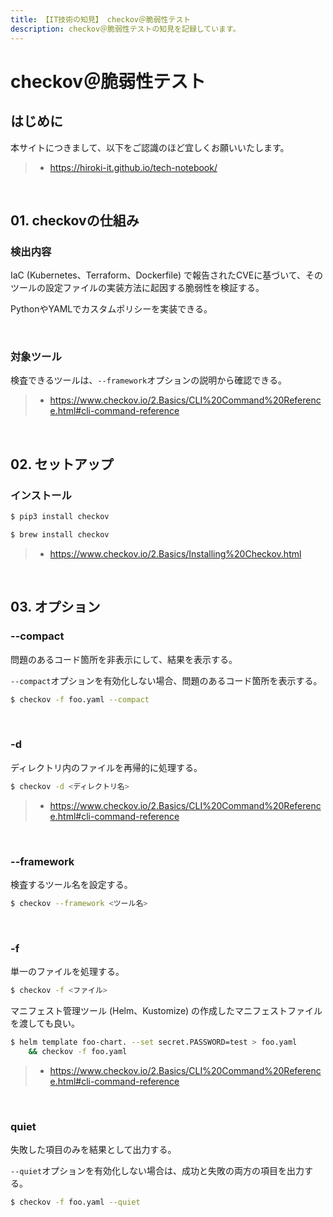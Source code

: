 ```yaml
---
title: 【IT技術の知見】 checkov＠脆弱性テスト
description: checkov＠脆弱性テストの知見を記録しています。
---
```


# checkov＠脆弱性テスト

## はじめに

本サイトにつきまして、以下をご認識のほど宜しくお願いいたします。

> - https://hiroki-it.github.io/tech-notebook/

<br>

## 01. checkovの仕組み

### 検出内容

IaC (Kubernetes、Terraform、Dockerfile) で報告されたCVEに基づいて、そのツールの設定ファイルの実装方法に起因する脆弱性を検証する。

PythonやYAMLでカスタムポリシーを実装できる。

<br>

### 対象ツール

検査できるツールは、`--framework`オプションの説明から確認できる。

> - https://www.checkov.io/2.Basics/CLI%20Command%20Reference.html#cli-command-reference

<br>

## 02. セットアップ

### インストール

```bash
$ pip3 install checkov
```

```bash
$ brew install checkov
```

> - https://www.checkov.io/2.Basics/Installing%20Checkov.html

<br>

## 03. オプション

### --compact

問題のあるコード箇所を非表示にして、結果を表示する。

`--compact`オプションを有効化しない場合、問題のあるコード箇所を表示する。

```bash
$ checkov -f foo.yaml --compact
```

<br>

### -d

ディレクトリ内のファイルを再帰的に処理する。

```bash
$ checkov -d <ディレクトリ名>
```

> - https://www.checkov.io/2.Basics/CLI%20Command%20Reference.html#cli-command-reference

<br>

### --framework

検査するツール名を設定する。

```bash
$ checkov --framework <ツール名>
```

<br>

### -f

単一のファイルを処理する。

```bash
$ checkov -f <ファイル>
```

マニフェスト管理ツール (Helm、Kustomize) の作成したマニフェストファイルを渡しても良い。

```bash
$ helm template foo-chart. --set secret.PASSWORD=test > foo.yaml
    && checkov -f foo.yaml
```

> - https://www.checkov.io/2.Basics/CLI%20Command%20Reference.html#cli-command-reference

<br>

### quiet

失敗した項目のみを結果として出力する。

`--quiet`オプションを有効化しない場合は、成功と失敗の両方の項目を出力する。

```bash
$ checkov -f foo.yaml --quiet
```

<br>
